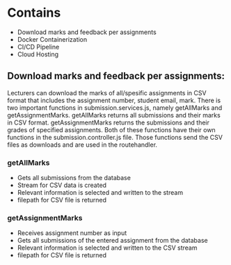 # Contains
- Download marks and feedback per assignments
- Docker Containerization
- CI/CD Pipeline
- Cloud Hosting

## Download marks and feedback per assignments:
Lecturers can download the marks of all/spesific assignments in CSV format that includes the assignment number, student email, mark. There is two important functions in submission.services.js, namely getAllMarks and getAssignmentMarks. getAllMarks returns all submissions and their marks in CSV format. getAssignmentMarks returns the submissions and their grades of specified assignments. Both of these functions have their own functions in the submission.controller.js file. Those functions send the CSV files as downloads and are used in the routehandler.

### getAllMarks
- Gets all submissions from the database
- Stream for CSV data is created
- Relevant information is selected and written to the stream
- filepath for CSV file is returned

### getAssignmentMarks
- Receives assignment number as input
- Gets all submissions of the entered assignment from the database
- Relevant information is selected and written to the CSV stream
- filepath for CSV file is returned


